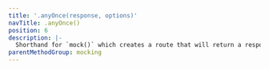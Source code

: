 ```yaml
---
title: '.anyOnce(response, options)'
navTitle: .anyOnce()
position: 6
description: |-
  Shorthand for `mock()` which creates a route that will return a response to any single fetch request.
parentMethodGroup: mocking
---
```

